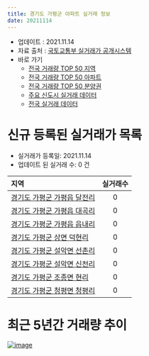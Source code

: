 ```yaml
---
title: 경기도 가평군 아파트 실거래 정보
date: 20211114
---
```


* 업데이트 : 2021.11.14
* 자료 출처 : [국토교통부 실거래가 공개시스템](http://rt.molit.go.kr)
* 바로 가기
    * [전국 거래량 TOP 50 지역](https://apt-info.github.io/apt-trade-info/tr)
    * [전국 거래량 TOP 50 아파트](https://apt-info.github.io/apt-trade-info/ta)
    * [전국 거래량 TOP 50 분양권](https://apt-info.github.io/apt-trade-info/tb)
    * [주요 신도시 실거래 데이터](https://apt-info.github.io/apt-trade-info/newtown)
    * [전국 실거래 데이터](https://apt-info.github.io/apt-trade-info/all)



<script async src="https://pagead2.googlesyndication.com/pagead/js/adsbygoogle.js"></script>
<!-- 기본광고 -->
<ins class="adsbygoogle"
     style="display:block"
     data-ad-client="ca-pub-1142216861245946"
     data-ad-slot="4805727019"
     data-ad-format="auto"
     data-full-width-responsive="true"></ins>
<script>
     (adsbygoogle = window.adsbygoogle || []).push({});
</script>


# 신규 등록된 실거래가 목록

* 실거래가 등록일: 2021.11.14
* 업데이트 된 실거래 수: 0 건


|지역|실거래수|
|:---|:---:|
|[경기도 가평군 가평읍 달전리](https://apt-info.github.io/apt-trade-info/r1316)|0|
|[경기도 가평군 가평읍 대곡리](https://apt-info.github.io/apt-trade-info/r1314)|0|
|[경기도 가평군 가평읍 읍내리](https://apt-info.github.io/apt-trade-info/r1313)|0|
|[경기도 가평군 상면 덕현리](https://apt-info.github.io/apt-trade-info/r3385)|0|
|[경기도 가평군 설악면 선촌리](https://apt-info.github.io/apt-trade-info/r3288)|0|
|[경기도 가평군 설악면 신천리](https://apt-info.github.io/apt-trade-info/r3654)|0|
|[경기도 가평군 조종면 현리](https://apt-info.github.io/apt-trade-info/r1317)|0|
|[경기도 가평군 청평면 청평리](https://apt-info.github.io/apt-trade-info/r1315)|0|



<script async src="https://pagead2.googlesyndication.com/pagead/js/adsbygoogle.js"></script>
<!-- 기본광고 -->
<ins class="adsbygoogle"
     style="display:block"
     data-ad-client="ca-pub-1142216861245946"
     data-ad-slot="4805727019"
     data-ad-format="auto"
     data-full-width-responsive="true"></ins>
<script>
     (adsbygoogle = window.adsbygoogle || []).push({});
</script>


# 최근 5년간 거래량 추이


<div style="width:100%;">
    <canvas id="deal_progress" height="200"></canvas>
</div>

<script>
new Chart(document.getElementById("deal_progress"), {
    type: 'line',
    data: {
        labels: ['16.01','16.02','16.03','16.04','16.05','16.06','16.07','16.08','16.09','16.10','16.11','16.12','17.01','17.02','17.03','17.04','17.05','17.06','17.07','17.08','17.09','17.10','17.11','17.12','18.01','18.02','18.03','18.04','18.05','18.06','18.07','18.08','18.09','18.10','18.11','18.12','19.01','19.02','19.03','19.04','19.05','19.06','19.07','19.08','19.09','19.10','19.11','19.12','20.01','20.02','20.03','20.04','20.05','20.06','20.07','20.08','20.09','20.10','20.11','20.12','21.01','21.02','21.03','21.04','21.05','21.06','21.07','21.08','21.09','21.10','21.11'],
        datasets: [{
            label: '매매/분양권',
            data: [15,27,33,45,25,23,21,29,34,38,17,15,8,18,27,18,23,19,25,29,35,38,28,25,35,35,23,28,19,24,21,18,26,24,9,11,10,13,15,15,22,20,7,17,27,15,33,24,14,18,19,18,24,19,22,21,23,25,25,26,40,53,53,31,32,39,41,145,69,56,11],
            borderColor: "rgba(66, 133, 243, 1)",
            backgroundColor: "rgba(66, 133, 243, 0.05)",
            borderWidth: 1,
            pointRadius: 0,
            fill: false,
            lineTension: 0
        },{
            label: '전/월세',
            data: [13,14,26,23,16,14,20,17,14,19,16,11,18,14,17,23,8,17,11,17,8,15,15,7,18,17,22,26,8,20,16,13,12,26,15,11,11,17,15,11,15,14,13,15,9,18,16,11,23,22,16,13,19,10,14,10,8,21,15,8,15,18,20,12,13,8,8,15,11,11,3],
            borderColor: "rgba(255, 90, 0, 1)",
            backgroundColor: "rgba(255, 90, 0, 0.05)",
            borderWidth: 1,
            pointRadius: 0,
            fill: false,
            lineTension: 0
        },{
            label: '합계',
            data: [28,41,59,68,41,37,41,46,48,57,33,26,26,32,44,41,31,36,36,46,43,53,43,32,53,52,45,54,27,44,37,31,38,50,24,22,21,30,30,26,37,34,20,32,36,33,49,35,37,40,35,31,43,29,36,31,31,46,40,34,55,71,73,43,45,47,49,160,80,67,14],
            borderColor: "rgba(0, 0, 0, 1)",
            backgroundColor: "rgba(0, 0, 0, 0.03)",
            borderWidth: 0.1,
            pointRadius: 0,
            fill: true,
            lineTension: 0
        }
        ]
    },
    options: {
        responsive: true,
        title: {
            display: false
        },
        tooltips: {
            mode: 'index',
            intersect: false
        },
        hover: {
            mode: 'nearest',
            intersect: true
        },
        scales: {
            xAxes: [{
                display: true,
                scaleLabel: {
                    display: true,
                    labelString: '년/월'
                }
            }],
            yAxes: [{
                display: true,
                ticks: {
                    suggestedMin: 0,
                },
                scaleLabel: {
                    display: true,
                    labelString: '실거래 수'
                }
            }]
        }
    }
});

</script>


[![image](https://apt-info.github.io/images/2020-01-03-apt-trade-info/1024x500.png)](https://play.google.com/store/apps/details?id=com.aptinfo.apttradeinfo)

